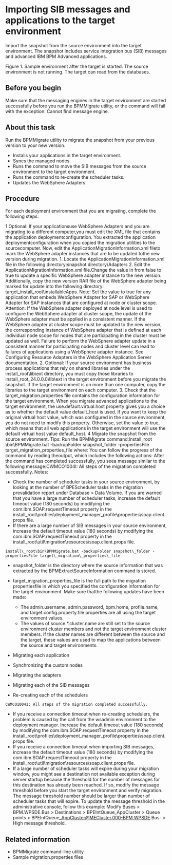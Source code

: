 <!-- image -->

# Importing SIB messages and applications to the target environment

Import the snapshot from the source environment
into the target environment. The snapshot includes service integration
bus (SIB) messages and advanced IBM BPM Advanced applications.

Figure 1. Sample environment after the target is
started. The source environment is not running. The target can read
from the databases.

<!-- image -->

<!-- image -->

## Before you begin

Make sure that the messaging engines
in the target environment are started successfully before you run
the BPMMigrate utility, or the command will fail
with the exception: Cannot find message engine.

## About this task

Run the BPMMigrate utility
to migrate the snapshot from your previous version to your new version.

- Installs your applications in the target environment.
- Syncs the managed nodes.
- Runs the command to move the SIB messages from the source environment
to the target environment.
- Runs the command to re-create the scheduler tasks.
- Updates the WebSphere Adapters.

## Procedure

For each deployment environment that
you are migrating, complete the following steps:

1 Optional: If your applicationsuse WebSphere Adapters and you are migrating to a different computer,you must edit the XML file that contains the application deploymentconfiguration. You extracted the application deploymentconfiguration when you copied the migration utilities to the sourcecomputer. Now, edit the ApplicationMigrationInformation.xml fileto mark the WebSphere adapter instances that are to be updated tothe new version during migration.
    1. Locate the ApplicationMigrationInformation.xml file
in the following directory:snapshot directory\Adapters
    2. Edit the ApplicationMigrationInformation.xml file.Change
the value in <update> from false to true to
update a specific WebSphere adapter instance to the new version. Additionally,
copy the new version RAR file of the WebSphere adapter being marked
for update into the following directory: target\_install\_root\installableApps. Note:  Set
the <update> value to true for
any application that embeds WebSphere Adapter for SAP or WebSphere
Adapter for SAP instances that are configured at node or cluster scope.
Attention:  If the WebSphere adapter deployed
at node level is used to configure the WebSphere adapter at cluster
scope, the update of the WebSphere adapter must be applied in a consistent
manner. If the WebSphere adapter at cluster scope must be updated
to the new version, the corresponding instance of WebSphere adapter
that is defined at each individual node scope for nodes that are participating
in the cluster must be updated as well. Failure to perform the WebSphere
adapter update in a consistent manner for participating nodes and
cluster level can lead to failures of applications using a WebSphere
adapter instance. See Configuring Resource Adapters in the WebSphere
Application Server documentation.
2. Optional: 
If your source environment has business process applications that rely on shared libraries
under the install\_root\lib\ext directory, you must copy
those libraries to install\_root\_24.0.0.0\lib\ext in
the target environment before you migrate the snapshot. If the target environment is on more than
one computer, copy the libraries to the target environment on each computer.
3. Check that the target\_migration.properties file contains the configuration
information for the target environment.
When you migrate advanced applications to the target environment, the
use.default.virtual.host property gives you a choice as to whether the default
value default\_host is used. If you want to keep the original virtual host value,
which was configured in the source environment, you do not need to modify this property. Otherwise,
set the value to true, which means that all web applications in the target
environment will use the default virtual host value default\_host.
4 Migrate the snapshot from the source environment. Tips: Run the BPMMigrate command:install\_root \bin\BPMMigrate.bat -backupFolder snapshot\_folder -propertiesFile target\_migration\_properties\_file where: You can follow the progress of the command by reading theoutput, which includes the following actions: After the command has completed successfully, you seea message similar to the following message:CWMCO1004I: All steps of the migration completed successfully. Notes:

- Check the number of scheduler tasks in your source environment,
by looking at the number of BPEScheduler tasks in the migration  prevalidation
report under Database > Data
Volume. If you are warned that you have
a large number of scheduler tasks, increase the default timeout value
(180 seconds) by modifying the com.ibm.SOAP.requestTimeout property
in the install\_root\profiles\deployment\_manager\_profile\properties\soap.client.props file.
- If there are a large number of SIB messages in your source environment,
increase the default timeout value (180 seconds) by modifying the com.ibm.SOAP.requestTimeout property
in the install\_root\util\migration\resources\soap.client.props file.

```
install\_root\bin\BPMMigrate.bat -backupFolder snapshot\_folder -propertiesFile target\_migration\_properties\_file
```

- snapshot\_folder is the directory where the source information that was
extracted by the BPMExtractSourceInformation command is stored.
- target\_migration\_properties\_file is the full path to the migration propertiesfile in which you specified the configuration information for the target environment. Make sure thatthe following updates have been made:
    - The admin.username, admin.password,
bpm.home,  profile.name, and
target.config.property.file properties are all using the target environment
values.
    - The values of source.*.cluster.name are still set to the source environment
cluster members and not the target environment cluster members. If the cluster names are different
between the source and the target, these values are used to map the applications between the source
and target environments.

- Migrating each application
- Synchronizing the custom nodes
- Migrating the adapters
- Migrating each of the SIB messages
- Re-creating each of the schedulers

```
CWMCO1004I: All steps of the migration completed successfully.
```

- If you receive a connection timeout when
re-creating schedulers, the problem is caused by the call from the
wsadmin environment to the deployment manager. Increase the default
timeout value (180 seconds) by modifying the com.ibm.SOAP.requestTimeout property
in the install\_root\profiles\deployment\_manager\_profile\properties\soap.client.props file.
- If you receive a connection timeout when
importing SIB messages, increase the default timeout value (180 seconds)
by modifying the com.ibm.SOAP.requestTimeout property
in the install\_root\util\migration\resources\soap.client.props file.
- If a large number of scheduler tasks will expire
during your migration window, you might see a destination
not available exception during server startup because the
threshold for the number of messages for this destination has already
been reached. If so, modify the message threshold before you start
the target environment and verify migration. The message threshold
number should be larger than number of scheduler tasks that will expire.
To update the message threshold in the administrative console, follow
this example: Modify Buses > BPM.WPSDE.Bus > Destinations > BPEIntQueue\_AppCluster > Queue points > BPEIntQueue\_AppCluster@MECluster.000-BPM.WPSDE.Bus- > High message threshold.

## Related information

- BPMMigrate command-line utility
- Sample migration.properties files